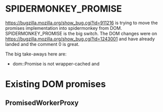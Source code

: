 # SPIDERMONKEY_PROMISE #

https://bugzilla.mozilla.org/show_bug.cgi?id=911216 is trying to move the
promises implementation into spidermonkey from DOM.  SPIDERMONKEY_PROMISE is
the big switch.  The DOM changes were on
https://bugzilla.mozilla.org/show_bug.cgi?id=1243001 and have already landed
and the comment 0 is great.

The big take-aways here are:
* dom::Promise is not wrapper-cached and

# Existing DOM promises #

## PromisedWorkerProxy ##
